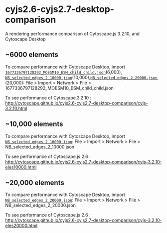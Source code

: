 # cyjs2.6-cyjs2.7-desktop-comparison
A rendering performance comparison of Cytoscape.js 3.2.10, and Cytoscape Desktop


## ~6000 elements

To compare performance with Cytoscape Desktop, import [`1677336797128292_MOESM10_ESM_child_child.json`](https://raw.githubusercontent.com/cytoscape/js-vs-desktop-perf/master/1677336797128292_MOESM10_ESM_child_child.json)(6,000), [`NB_selected_edges_2_10000.json`](https://raw.githubusercontent.com/cytoscape/cyjs2.6-cyjs2.7-desktop-comparison/master/NB_selected_edges_2_10000.json)(10,000),[`NB_selected_edges_2_20000.json`](https://raw.githubusercontent.com/cytoscape/cyjs2.6-cyjs2.7-desktop-comparison/master/NB_selected_edges_2_20000.json),(20,000): File > Import > Network > File > 1677336797128292_MOESM10_ESM_child_child.json

To see performance of Cytoscape.3.2.10 : http://cytoscape.github.io/cyjs2.6-cyjs2.7-desktop-comparison/cyjs-3.2.10.html

## ~10,000 elements

To compare performance with Cytoscape Desktop, import [`NB_selected_edges_2_10000.json`](https://raw.githubusercontent.com/cytoscape/cyjs2.6-cyjs2.7-desktop-comparison/master/NB_selected_edges_2_10000.json): File > Import > Network > File > NB_selected_edges_2_10000.json

To see performance of Cytoscape.js 2.6 : http://cytoscape.github.io/cyjs2.6-cyjs2.7-desktop-comparison/cyjs-3.2.10-eles10000.html

## ~20,000 elements

To compare performance with Cytoscape Desktop, import [`NB_selected_edges_2_20000.json`](https://raw.githubusercontent.com/cytoscape/cyjs2.6-cyjs2.7-desktop-comparison/master/NB_selected_edges_2_20000.json): File > Import > Network > File > NB_selected_edges_2_20000.json

To see performance of Cytoscape.js 2.6 : http://cytoscape.github.io/cyjs2.6-cyjs2.7-desktop-comparison/cyjs-3.2.10-eles20000.html
